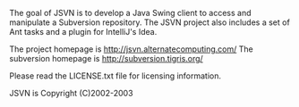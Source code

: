 The goal of JSVN is to develop a Java Swing client to access and manipulate a Subversion repository.  The JSVN project also includes a set of Ant tasks and a plugin for IntelliJ's Idea.

The project homepage is http://jsvn.alternatecomputing.com/
The subversion homepage is http://subversion.tigris.org/

Please read the LICENSE.txt file for licensing information.

JSVN is Copyright (C)2002-2003

